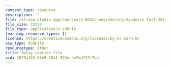 ```yaml
---
content_type: resource
description: ''
file: /ol-ocw-studio-app/courses/2-003sc-engineering-dynamics-fall-2011/3579a13355e918a1955eaa7ed747f7bd_Fo-Y6kEMURk.srt
file_size: 72374
file_type: application/x-subrip
learning_resource_types: []
license: https://creativecommons.org/licenses/by-nc-sa/4.0/
ocw_type: OCWFile
resourcetype: Other
title: 3play caption file
uid: 3579a133-55e9-18a1-955e-aa7ed747f7bd
---
```

